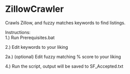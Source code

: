 # ZillowCrawler
Crawls Zillow, and fuzzy matches keywords to find listings.

Instructions:  
1.) Run Prerequisites.bat

2.) Edit keywords to your liking

2a.) (optional) Edit fuzzy matching % score to your liking

4.) Run the script, output will be saved to SF_Accepted.txt
